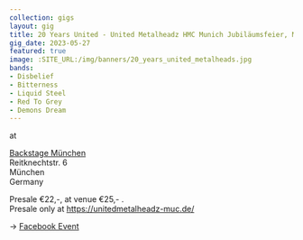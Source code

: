 ```yaml
---
collection: gigs
layout: gig
title: 20 Years United - United Metalheadz HMC Munich Jubiläumsfeier, München
gig_date: 2023-05-27
featured: true
image: :SITE_URL:/img/banners/20_years_united_metalheads.jpg
bands:
- Disbelief
- Bitterness
- Liquid Steel
- Red To Grey
- Demons Dream
---
```


at

[Backstage München](https://www.facebook.com/profile.php?id=100066891692862) \
Reitknechtstr. 6 \
München \
Germany

Presale €22,-, at venue €25,- . \
Presale only at https://unitedmetalheadz-muc.de/

-> [Facebook Event](https://www.facebook.com/events/836906547560329)
